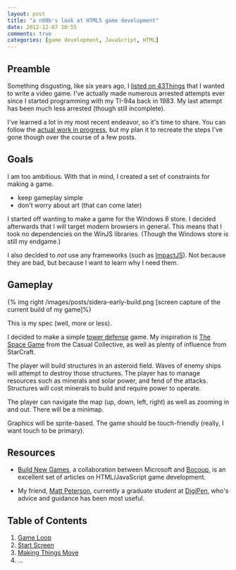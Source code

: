 ```yaml
---
layout: post
title: "a n00b's look at HTML5 game development"
date: 2012-12-07 10:55
comments: true
categories: [game development, JavaScript, HTML]
---
```


## Preamble

Something disgusting, like six years ago, I [listed on 43Things](http://www.43things.com/things/view/33927/develop-a-video-game) that I wanted to write a video game. I've actually made numerous arrested attempts ever since I started programming with my TI-94a back in 1983. My last attempt has been much less arrested (though still incomplete).

I've learned a lot in my most recent endeavor, so it's time to share. You can follow the [actual work in progress](https://github.com/bennage/sidera), but my plan it to recreate the steps I've gone though over the course of a few posts. 

## Goals

I am too ambitious. With that in mind, I created a set of constraints for making a game.

* keep gameplay simple
* don't worry about art (that can come later)

I started off wanting to make a game for the Windows 8 store. I decided afterwards that I will target modern browsers in general. This means that I took no dependencies on the WinJS libraries. (Though the Windows store is still my endgame.)

I also decided to _not_ use any frameworks (such as [ImpactJS](http://impactjs.com/)). Not because they are bad, but because I want to learn why I need them.

## Gameplay

{% img right /images/posts/sidera-early-build.png [screen capture of the current build of my game]%}

This is my spec (well, more or less).

I decided to make a simple [tower defense](http://en.wikipedia.org/wiki/Tower_defense) game. My inspiration is [The Space Game](http://old.casualcollective.com/#games/TSG) from the Casual Collective, as well as plenty of influence from StarCraft.

The player will build structures in an asteroid field. Waves of enemy ships will attempt to destroy those structures. The player has to manage resources such as minerals and solar power, and fend of the attacks. Structures will cost minerals to build and require power to operate.

The player can navigate the map (up, down, left, right) as well as zooming in and out. There will be a minimap.

Graphics will be sprite-based. The game should be touch-friendly (really, I want touch to be primary).

## Resources

* [Build New Games](http://buildnewgames.com/), a collaboration between Microsoft and [Bocoup](http://bocoup.com/), is an excellent set of articles on HTML/JavaScript game development.

* My friend, [Matt Peterson](http://mattmadegames.com/), currently a graduate student at [DigiPen](https://www.digipen.edu/), who's advice and guidance has been most useful.

## Table of Contents

1. [Game Loop](/blog/2012/12/07/game-dev-01/)
2. [Start Screen](/blog/2013/01/11/game-dev-02/)
3. [Making Things Move](/blog/2013/03/05/game-dev-03)
4. ...
